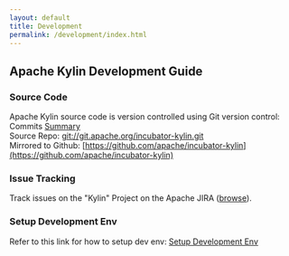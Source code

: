 ```yaml
---
layout: default
title: Development
permalink: /development/index.html
---
```

## Apache Kylin Development Guide

### Source Code  
Apache Kylin source code is version controlled using Git version control:
Commits [Summary](https://git-wip-us.apache.org/repos/asf?p=incubator-kylin.git;a=summary)  
Source Repo: [git://git.apache.org/incubator-kylin.git](git://git.apache.org/incubator-kylin.git)  
Mirrored to Github: [https://github.com/apache/incubator-kylin](https://github.com/apache/incubator-kylin)

### Issue Tracking  
Track issues on the "Kylin" Project on the Apache JIRA ([browse](http://issues.apache.org/jira/browse/KYLIN)).

### Setup Development Env  
Refer to this link for how to setup dev env: [Setup Development Env](/docs/development/dev_env.html)